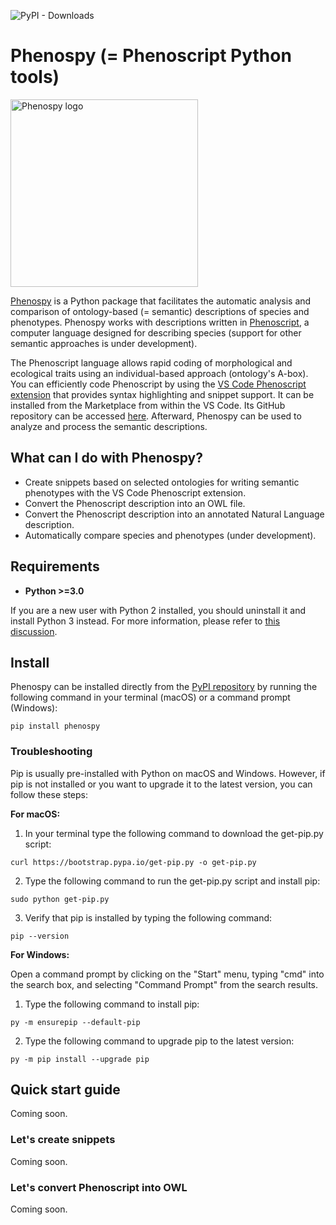 ![PyPI - Downloads](https://img.shields.io/pypi/dm/phenospy?color=blue&label=PyPI%20Downloads)

# Phenospy (= Phenoscript Python tools)

 <p align="left">
  <img src="https://raw.githubusercontent.com/sergeitarasov/PhenoScript/main/phenospy.png" width="300" title="Phenospy logo">
</p> 


[Phenospy](https://pypi.org/project/phenospy/) is a Python package that facilitates the automatic analysis and comparison of ontology-based (= semantic) descriptions of species and phenotypes. Phenospy works with descriptions written in [Phenoscript](https://github.com/sergeitarasov/vscode-phenoscript), a computer language designed for describing species (support for other semantic approaches is under development). 

The Phenoscript language allows rapid coding of morphological and ecological traits using an individual-based approach (ontology's A-box). You can efficiently code Phenoscript by using the [VS Code Phenoscript extension](https://marketplace.visualstudio.com/items?itemName=Tarasov-Lab.phenoscript) that provides syntax highlighting and snippet support. It can be installed from the Marketplace from within the VS Code. Its GitHub repository can be accessed [here](https://github.com/sergeitarasov/vscode-phenoscript). Afterward, Phenospy can be used to analyze and process the semantic descriptions.



## What can I do with Phenospy?

- Create snippets based on selected ontologies for writing semantic phenotypes with the VS Code Phenoscript extension.
- Convert the Phenoscript description into an OWL file.
- Convert the Phenoscript description into an annotated Natural Language description.
- Automatically compare species and phenotypes (under development).

## Requirements

* **Python >=3.0**

If you are a new user with Python 2 installed, you should uninstall it and install Python 3 instead. For more information, please refer to [this discussion](https://stackoverflow.com/questions/3819449/how-to-uninstall-python-2-7-on-a-mac-os-x-10-6-4).


## Install
Phenospy can be installed directly from the [PyPI repository](https://pypi.org/project/phenospy/) by running the following command in your terminal (macOS) or a command prompt (Windows):

```{bash}
pip install phenospy
```
### Troubleshooting
Pip is usually pre-installed with Python on macOS and Windows. However, if pip is not installed or you want to upgrade it to the latest version, you can follow these steps:

**For macOS:**
1. In your terminal type the following command to download the get-pip.py script:
```{bash}
curl https://bootstrap.pypa.io/get-pip.py -o get-pip.py
```
2. Type the following command to run the get-pip.py script and install pip:

```{bash}
sudo python get-pip.py
````
3. Verify that pip is installed by typing the following command:
```{bash}
pip --version
```

**For Windows:**

Open a command prompt by clicking on the "Start" menu, typing "cmd" into the search box, and selecting "Command Prompt" from the search results.

1. Type the following command to install pip:
```
py -m ensurepip --default-pip
```

2. Type the following command to upgrade pip to the latest version:
```
py -m pip install --upgrade pip
```







## Quick start guide

Coming soon.

### Let's create snippets

Coming soon.

### Let's convert Phenoscript into OWL

Coming soon.
